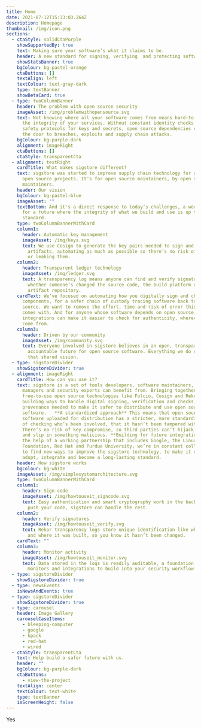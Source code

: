 ```yaml
---
title: Home
date: 2021-07-12T15:33:03.264Z
description: Homepage
thumbnail: /img/icon.png
sections:
  - ctaStyle: solidCtaPurple
    showSupportedBy: true
    text: Making sure your software’s what it claims to be.
    header: A new standard for signing, verifying  and protecting software
    showStatsBanner: true
    bgColour: bg-pastel-orange
    ctaButtons: []
    textAlign: left
    textColour: text-gray-dark
    type: textBanner
    showBetaCard: true
  - type: twoColumnBanner
    header: The problem with open source security
    imageAsset: /img/problemwithopensource.svg
    text: Not knowing where all your software comes from means hard-to-spot risks to
      the integrity of your services. Without constant identity checks and
      safety protocols for keys and secrets, open source dependencies can open
      the door to breaches, exploits and supply chain attacks.
    bgColour: bg-purple-dark
    alignment: imageRight
    ctaButtons: []
    ctaStyle: transparentCta
  - alignment: textRight
    cardTitle: What makes sigstore different?
    text: sigstore was started to improve supply chain technology for anyone using
      open source projects. It's for open source maintainers, by open source
      maintainers.
    header: Our vision
    bgColour: bg-pastel-blue
    imageAsset: ""
    textBottom: And it's a direct response to today’s challenges, a work in progress
      for a future where the integrity of what we build and use is up to
      standard.
    type: twoColumnBannerWithCard
    column1:
      header: Automatic key management
      imageAsset: /img/keys.svg
      text: We use Cosign to generate the key pairs needed to sign and verify
        artifacts, automating as much as possible so there’s no risk of losing
        or leaking them.
    column2:
      header: Transparent ledger technology
      imageAsset: /img/ledger.svg
      text: A transparency log means anyone can find and verify signatures, and check
        whether someone’s changed the source code, the build platform or the
        artifact repository.
    cardText: We’ve focused on automating how you digitally sign and check
      components, for a safer chain of custody tracing software back to the
      source. We want to remove the effort, time and risk of error this usually
      comes with. And for anyone whose software depends on open source, future
      integrations can make it easier to check for authenticity, wherever it’s
      come from.
    column3:
      header: Driven by our community
      imageAsset: /img/community.svg
      text: Everyone involved in sigstore believes in an open, transparent and
        accountable future for open source software. Everything we do comes from
        that shared vision.
  - type: sigstoreDivider
    showSigstoreDivider: true
  - alignment: imageRight
    cardTitle: How can you use it?
    text: sigstore is a set of tools developers, software maintainers, package
      managers and security experts can benefit from. Bringing together
      free-to-use open source technologies like Fulcio, Cosign and Rekor, we’re
      building ways to handle digital signing, verification and checks for
      provenance needed to make it safer to distribute and use open source
      software.   **A standardized approach** This means that open source
      software uploaded for distribution has a stricter, more standardized way
      of checking who’s been involved, that it hasn’t been tampered with.
      There’s no risk of key compromise, so third parties can’t hijack a release
      and slip in something malicious. **Building for future integrations** With
      the help of a working partnership that includes Google, the Linux
      Foundation, Red Hat and Purdue University, we’re in constant collaboration
      to find new ways to improve the sigstore technology, to make it easy to
      adopt, integrate and become a long-lasting standard.
    header: How sigstore works
    bgColour: bg-white
    imageAsset: /img/simplesystemarchitecture.svg
    type: twoColumnBannerWithCard
    column1:
      header: Sign code
      imageAsset: /img/howtouseit_signcode.svg
      text: Easy authentication and smart cryptography work in the background. Just
        push your code, sigstore can handle the rest.
    column2:
      header: Verify signatures
      imageAsset: /img/howtouseit_verify.svg
      text: Rekor transparency logs store unique identification like who created it
        and where it was built, so you know it hasn’t been changed.
    cardText: ""
    column3:
      header: Monitor activity
      imageAsset: /img/howtouseit_monitor.svg
      text: Data stored in the logs is readily auditable, a foundation for future
        monitors and integrations to build into your security workflow.
  - type: sigstoreDivider
    showSigstoreDivider: true
  - type: newsEvents
    isNewsAndEvents: true
  - type: sigstoreDivider
    showSigstoreDivider: true
  - type: carousel
    header: Image Gallery
    carouselCaseItems:
      - bleeping-computer
      - google
      - kpack
      - red-hat
      - wired
  - ctaStyle: transparentCta
    text: Help build a safer future with us.
    header: ""
    bgColour: bg-purple-dark
    ctaButtons:
      - view-the-project
    textAlign: center
    textColour: text-white
    type: textBanner
    isScreenHeight: false
---
```


Yes
